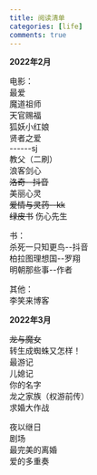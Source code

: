 ```yaml
---
title: 阅读清单
categories: [life]
comments: true
---
```

**2022年2月**

电影：  
最爱  
魔道祖师  
天官赐福  
狐妖小红娘  
贤者之爱  
------sj  
教父（二刷）  
浪客剑心  
~~洛奇--抖音~~  
美丽心灵  
~~爱情与灵药--kk~~  
~~绿皮书~~
伤心先生

书：  
杀死一只知更鸟--抖音  
柏拉图理想国--罗翔  
明朝那些事--作者  

其他：  
李笑来博客  

**2022年3月**

~~龙与魔女~~  
转生成蜘蛛又怎样！  
最游记  
儿媳记  
你的名字  
龙之家族（权游前传）  
求婚大作战

夜以继日  
剧场  
最完美的离婚  
爱的多重奏